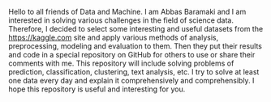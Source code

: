 Hello to all friends of Data and Machine.
I am Abbas Baramaki and I am interested in solving various challenges in the field of science data.
Therefore, I decided to select some interesting and useful datasets from the https://kaggle.com site and apply various methods of analysis, preprocessing, modeling and evaluation to them.
Then they put their results and code in a special repository on GitHub for others to use or share their comments with me.
This repository will include solving problems of prediction, classification, clustering, text analysis, etc.
I try to solve at least one data every day and explain it comprehensively and comprehensibly. I hope this repository is useful and interesting for you.
